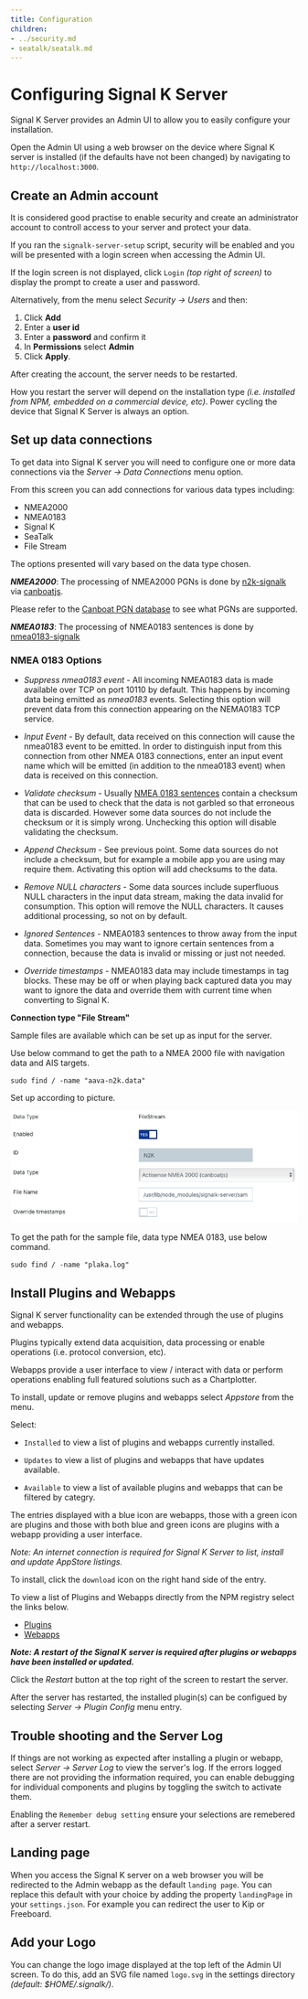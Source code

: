 ```yaml
---
title: Configuration
children:
- ../security.md
- seatalk/seatalk.md
---
```


# Configuring Signal K Server

Signal K Server provides an Admin UI to allow you to easily configure your installation.

Open the Admin UI using a web browser on the device where Signal K server is installed (if the defaults have not been changed) by navigating to `http://localhost:3000`.

## Create an Admin account

It is considered good practise to enable security and create an administrator account to controll access to your server and protect your data.

If you ran the `signalk-server-setup` script, security will be enabled and you will be presented with a login screen when accessing the Admin UI.

If the login screen is not displayed, click `Login` _(top right of screen)_ to display the prompt to create a user and password.

Alternatively, from the menu select _Security -> Users_ and then:

1. Click **Add**
1. Enter a **user id**
1. Enter a **password** and confirm it
1. In **Permissions** select **Admin**
1. Click **Apply**.


After creating the account, the server needs to be restarted.

How you restart the server will depend on the installation type _(i.e. installed from NPM, embedded on a commercial device, etc)_. Power cycling the device that Signal K Server is always an option.

## Set up data connections

To get data into Signal K server you will need to configure one or more data connections via the _Server -> Data Connections_ menu option.

From this screen you can add connections for various data types including:
- NMEA2000
- NMEA0183
- Signal K
- SeaTalk
- File Stream

The options presented will vary based on the data type chosen.

**_NMEA2000_**: The processing of NMEA2000 PGNs is done by [n2k-signalk](https://github.com/SignalK/n2k-signalk) via [canboatjs](https://github.com/canboat/canboatjs).

Please refer to the [Canboat PGN database](https://canboat.github.io/canboat/canboat.html) to see what PGNs are supported.

**_NMEA0183_**: The processing of NMEA0183 sentences is done by [nmea0183-signalk](https://github.com/SignalK/signalk-parser-nmea0183)

### NMEA 0183 Options

- _Suppress nmea0183 event_ - All incoming NMEA0183 data is made available over TCP on port 10110 by default. This happens by incoming data being emitted as _nmea0183_ events. Selecting this option will prevent data from this connection appearing on the NEMA0183 TCP service.

- _Input Event_ - By default, data received on this connection will cause the nmea0183 event to be emitted. In order to distinguish input from this connection from other NMEA 0183 connections, enter an input event name which will be emitted (in addition to the nmea0183 event) when data is received on this connection.

- _Validate checksum_ - Usually [NMEA 0183 sentences](https://en.wikipedia.org/wiki/NMEA_0183) contain a checksum that can be used to check that the data is not garbled so that erroneous data is discarded. However some data sources do not include the checksum or it is simply wrong. Unchecking this option will disable validating the checksum.

- _Append Checksum_ - See previous point. Some data sources do not include a checksum, but for example a mobile app you are using may require them. Activating this option will add checksums to the data.

- _Remove NULL characters_ - Some data sources include superfluous NULL characters in the input data stream, making the data invalid for consumption. This option will remove the NULL characters. It causes additional processing, so not on by default.

- _Ignored Sentences_ - NMEA0183 sentences to throw away from the input data. Sometimes you may want to ignore certain sentences from a connection, because the data is invalid or missing or just not needed.

- _Override timestamps_ - NMEA0183 data may include timestamps in tag blocks. These may be off or when playing back captured data you may want to ignore the data and override them with current time when converting to Signal K.

**Connection type "File Stream"**

Sample files are available which can be set up as input for the server.

Use below command to get the path to a NMEA 2000 file with navigation data and AIS targets.

```
sudo find / -name "aava-n2k.data"
```
Set up according to picture.

![SK_N2K_file](./SK_file_stream_N2K.png)

To get the path for the sample file, data type NMEA 0183, use below command.

```
sudo find / -name "plaka.log"
```
## Install Plugins and Webapps

Signal K server functionality can be extended through the use of plugins and webapps.

Plugins typically extend data acquisition, data processing or enable operations (i.e. protocol conversion, etc).

Webapps provide a user interface to view / interact with data or perform operations enabling full featured solutions such as a Chartplotter.

To install, update or remove plugins and webapps select _Appstore_ from the menu.

Select:

- `Installed` to view a list of plugins and webapps currently installed.

- `Updates` to view a list of plugins and webapps that have updates available.

- `Available` to view a list of available plugins and webapps that can be filtered by categry.

The entries displayed with a blue icon are webapps, those with a green icon are plugins and those with both blue and green icons are plugins with a webapp providing a user interface.

_Note: An internet connection is required for Signal K Server to list, install and update AppStore listings._

To install, click the `download` icon on the right hand side of the entry.

To view a list of Plugins and Webapps directly from the NPM registry select the links below.

  * [Plugins](https://www.npmjs.com/search?q=keywords%3Asignalk-node-server-plugin)
  * [Webapps](https://www.npmjs.com/search?q=keywords:signalk-webapp)

**_Note: A restart of the Signal K server is required after plugins or webapps have been installed or updated._**

Click the _Restart_ button at the top right of the screen to restart the server.

After the server has restarted, the installed plugin(s) can be configued by selecting _Server -> Plugin Config_ menu entry.


## Trouble shooting and the Server Log

If things are not working as expected after installing a plugin or webapp, select _Server -> Server Log_ to view the server's log. If the errors logged there are not providing the information required, you can enable  debugging for individual components and plugins by toggling the switch to activate them.

Enabling the `Remember debug setting` ensure your selections are remebered after a server restart.

## Landing page

When you access the Signal K server on a web browser you will be redirected to the Admin webapp as the default `landing page`. You can replace this default with your choice by adding the property `landingPage` in your `settings.json`. For example you can redirect the user to Kip or Freeboard.

## Add your Logo

You can change the logo image displayed at the top left of the Admin UI screen.
To do this, add an SVG file named `logo.svg` in the settings directory _(default: $HOME/.signalk/)_.
